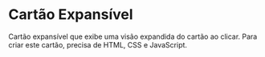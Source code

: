 # Cartão Expansível
Cartão expansível que exibe uma visão expandida do cartão ao clicar. Para criar este cartão, precisa de HTML, CSS e JavaScript.
